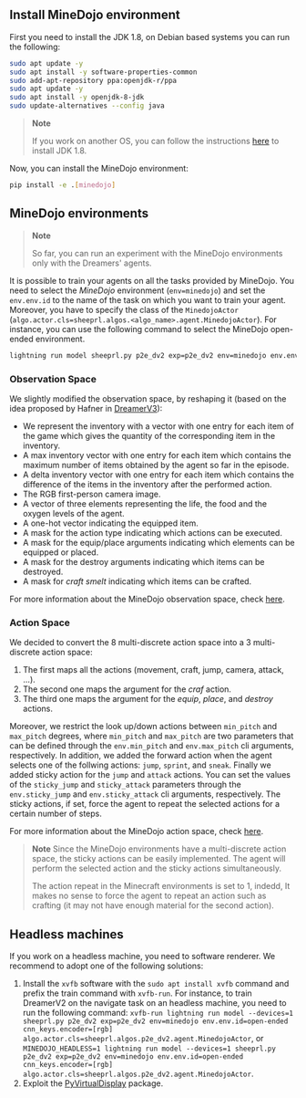 ## Install MineDojo environment
First you need to install the JDK 1.8, on Debian based systems you can run the following:

```bash
sudo apt update -y
sudo apt install -y software-properties-common
sudo add-apt-repository ppa:openjdk-r/ppa
sudo apt update -y
sudo apt install -y openjdk-8-jdk
sudo update-alternatives --config java
```

> **Note**
>
> If you work on another OS, you can follow the instructions [here](https://docs.minedojo.org/sections/getting_started/install.html#on-macos) to install JDK 1.8.

Now, you can install the MineDojo environment:

```bash
pip install -e .[minedojo]
```

## MineDojo environments
> **Note**
>
> So far, you can run an experiment with the MineDojo environments only with the Dreamers' agents.

It is possible to train your agents on all the tasks provided by MineDojo. You need to select the *MineDojo* environment (`env=minedojo`) and set the `env.env.id` to the name of the task on which you want to train your agent. Moreover, you have to specify the class of the `MinedojoActor` (`algo.actor.cls=sheeprl.algos.<algo_name>.agent.MinedojoActor`).
For instance, you can use the following command to select the MineDojo open-ended environment.

```bash
lightning run model sheeprl.py p2e_dv2 exp=p2e_dv2 env=minedojo env.env.id=open-ened algo.actor.cls=sheeprl.algos.p2e_dv2.agent.MinedojoActor cnn_keys.encoder=[rgb]
```

### Observation Space
We slightly modified the observation space, by reshaping it (based on the idea proposed by Hafner in [DreamerV3](https://arxiv.org/abs/2301.04104)):
* We represent the inventory with a vector with one entry for each item of the game which gives the quantity of the corresponding item in the inventory.
* A max inventory vector with one entry for each item which contains the maximum number of items obtained by the agent so far in the episode.
* A delta inventory vector with one entry for each item which contains the difference of the items in the inventory after the performed action.
* The RGB first-person camera image.
* A vector of three elements representing the life, the food and the oxygen levels of the agent.
* A one-hot vector indicating the equipped item.
* A mask for the action type indicating which actions can be executed.
* A mask for the equip/place arguments indicating which elements can be equipped or placed.
* A mask for the destroy arguments indicating which items can be destroyed.
* A mask for *craft smelt* indicating which items can be crafted.

For more information about the MineDojo observation space, check [here](https://docs.minedojo.org/sections/core_api/obs_space.html).

### Action Space
We decided to convert the 8 multi-discrete action space into a 3 multi-discrete action space:
1. The first maps all the actions (movement, craft, jump, camera, attack, ...).
2. The second one maps the argument for the *craf* action.
3. The third one maps the argument for the *equip*, *place*, and *destroy* actions. 

Moreover, we restrict the look up/down actions between `min_pitch` and `max_pitch` degrees, where `min_pitch` and `max_pitch` are two parameters that can be defined through the `env.min_pitch` and `env.max_pitch` cli arguments, respectively.
In addition, we added the forward action when the agent selects one of the follwing actions: `jump`, `sprint`, and `sneak`.
Finally we added sticky action for the `jump` and `attack` actions. You can set the values of the `sticky_jump` and `sticky_attack` parameters through the `env.sticky_jump` and `env.sticky_attack` cli arguments, respectively. The sticky actions, if set, force the agent to repeat the selected actions for a certain number of steps.

For more information about the MineDojo action space, check [here](https://docs.minedojo.org/sections/core_api/action_space.html).

> **Note**
> Since the MineDojo environments have a multi-discrete action space, the sticky actions can be easily implemented. The agent will perform the selected action and the sticky actions simultaneously.
>
> The action repeat in the Minecraft environments is set to 1, indedd, It makes no sense to force the agent to repeat an action such as crafting (it may not have enough material for the second action).

## Headless machines

If you work on a headless machine, you need to software renderer. We recommend to adopt one of the following solutions:
1. Install the `xvfb` software with the `sudo apt install xvfb` command and prefix the train command with `xvfb-run`. For instance, to train DreamerV2 on the navigate task on an headless machine, you need to run the following command: `xvfb-run lightning run model --devices=1 sheeprl.py p2e_dv2 exp=p2e_dv2 env=minedojo env.env.id=open-ended cnn_keys.encoder=[rgb] algo.actor.cls=sheeprl.algos.p2e_dv2.agent.MinedojoActor`, or `MINEDOJO_HEADLESS=1 lightning run model --devices=1 sheeprl.py p2e_dv2 exp=p2e_dv2 env=minedojo env.env.id=open-ended cnn_keys.encoder=[rgb] algo.actor.cls=sheeprl.algos.p2e_dv2.agent.MinedojoActor`.
2. Exploit the [PyVirtualDisplay](https://github.com/ponty/PyVirtualDisplay) package.